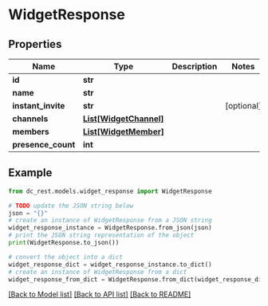 # WidgetResponse


## Properties

Name | Type | Description | Notes
------------ | ------------- | ------------- | -------------
**id** | **str** |  | 
**name** | **str** |  | 
**instant_invite** | **str** |  | [optional] 
**channels** | [**List[WidgetChannel]**](WidgetChannel.md) |  | 
**members** | [**List[WidgetMember]**](WidgetMember.md) |  | 
**presence_count** | **int** |  | 

## Example

```python
from dc_rest.models.widget_response import WidgetResponse

# TODO update the JSON string below
json = "{}"
# create an instance of WidgetResponse from a JSON string
widget_response_instance = WidgetResponse.from_json(json)
# print the JSON string representation of the object
print(WidgetResponse.to_json())

# convert the object into a dict
widget_response_dict = widget_response_instance.to_dict()
# create an instance of WidgetResponse from a dict
widget_response_from_dict = WidgetResponse.from_dict(widget_response_dict)
```
[[Back to Model list]](../README.md#documentation-for-models) [[Back to API list]](../README.md#documentation-for-api-endpoints) [[Back to README]](../README.md)



